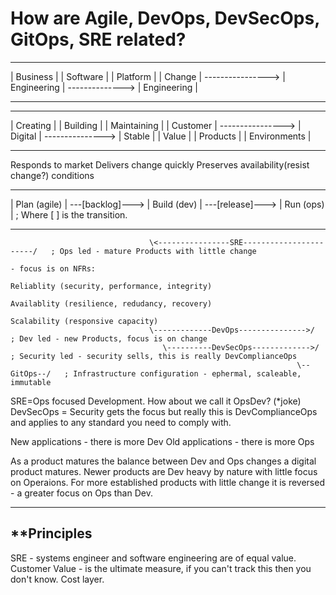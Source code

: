 # How are Agile, DevOps, DevSecOps, GitOps, SRE related?



  -------------                     -------------                   -------------
 | Business    |                   | Software    |                 | Platform    |
 | Change      | ----------------> | Engineering | --------------> | Engineering |
  -------------                     -------------                   -------------

  ----------                        ----------                      --------------
 | Creating |                      | Building |                    | Maintaining  |
 | Customer |    ----------------> | Digital  |   ---------------> | Stable       |
 | Value    |                      | Products |                    | Environments |
  ----------                        ----------                      --------------
Responds to market            Delivers change quickly          Preserves availability(resist change?)
conditions

 --------------                    -------------                    ------------
| Plan (agile) | ---[backlog]---> | Build (dev) | ---[release]---> | Run (ops)  |  ; Where [ ] is the transition.
 --------------                    -------------                    ------------

                                   \<----------------SRE-----------------------/   ; Ops led - mature Products with little change
                                                                                    - focus is on NFRs:
                                                                                                   Reliablity (security, performance, integrity)
                                                                                                   Availablity (resilience, redudancy, recovery)
                                                                                                   Scalability (responsive capacity)
                                   \-------------DevOps--------------->/         ; Dev led - new Products, focus is on change
                                      \----------DevSecOps------------->/          ; Security led - security sells, this is really DevComplianceOps
                                                                    \--GitOps--/   ; Infrastructure configuration - ephermal, scaleable, immutable


SRE=Ops focused Development. How about we call it OpsDev? (*joke)
DevSecOps = Security gets the focus but really this is DevComplianceOps and applies to any standard you need to comply with.

New applications - there is more Dev
Old applications - there is more Ops

As a product matures the balance between Dev and Ops changes a digital product matures.
Newer products are Dev heavy by nature with little focus on Operaions. For more established products with little change it is reversed - a greater focus on Ops than Dev.

------------

**Principles
-------------

SRE - systems engineer and software engineering are of equal value.
Customer Value - is the ultimate measure, if you can't track this then you don't know.
Cost layer.

